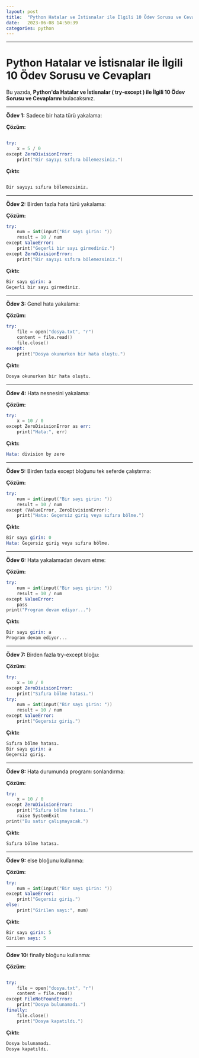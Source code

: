```yaml
---
layout: post
title:  "Python Hatalar ve İstisnalar ile İlgili 10 Ödev Sorusu ve Cevapları"
date:   2023-06-08 14:50:39
categories: python
---
```


---
# Python Hatalar ve İstisnalar ile İlgili 10 Ödev Sorusu ve Cevapları

Bu yazıda, **Python'da Hatalar ve İstisnalar ( try-except ) ile İlgili 10 Ödev Sorusu ve Cevaplarını** bulacaksınız.

---
**Ödev 1:** Sadece bir hata türü yakalama:

**Çözüm:**

```s

try:
    x = 5 / 0
except ZeroDivisionError:
    print("Bir sayıyı sıfıra bölemezsiniz.")


```
**Çıktı:**


```s

Bir sayıyı sıfıra bölemezsiniz.

```
---
**Ödev 2:** Birden fazla hata türü yakalama:

**Çözüm:**

```s
try:
    num = int(input("Bir sayı girin: "))
    result = 10 / num
except ValueError:
    print("Geçerli bir sayı girmediniz.")
except ZeroDivisionError:
    print("Bir sayıyı sıfıra bölemezsiniz.")
```
**Çıktı:**

```s
Bir sayı girin: a
Geçerli bir sayı girmediniz.
```
---
**Ödev 3:** Genel hata yakalama:

**Çözüm:**

```s
try:
    file = open("dosya.txt", "r")
    content = file.read()
    file.close()
except:
    print("Dosya okunurken bir hata oluştu.")
```
**Çıktı:**

```s
Dosya okunurken bir hata oluştu.
```
---
**Ödev 4:** Hata nesnesini yakalama:

**Çözüm:**

```s
try:
    x = 10 / 0
except ZeroDivisionError as err:
    print("Hata:", err)
```
**Çıktı:**

```s
Hata: division by zero
```
---
**Ödev 5:** Birden fazla except bloğunu tek seferde çalıştırma:

**Çözüm:**

```s
try:
    num = int(input("Bir sayı girin: "))
    result = 10 / num
except (ValueError, ZeroDivisionError):
    print("Hata: Geçersiz giriş veya sıfıra bölme.")
```
**Çıktı:**

```s
Bir sayı girin: 0
Hata: Geçersiz giriş veya sıfıra bölme.
```
---
**Ödev 6:** Hata yakalamadan devam etme:

**Çözüm:**

```s
try:
    num = int(input("Bir sayı girin: "))
    result = 10 / num
except ValueError:
    pass
print("Program devam ediyor...")
```
**Çıktı:**

```s
Bir sayı girin: a
Program devam ediyor...
```
---
**Ödev 7:** Birden fazla try-except bloğu:

**Çözüm:**

```s
try:
    x = 10 / 0
except ZeroDivisionError:
    print("Sıfıra bölme hatası.")
try:
    num = int(input("Bir sayı girin: "))
    result = 10 / num
except ValueError:
    print("Geçersiz giriş.")
```
**Çıktı:**

```s
Sıfıra bölme hatası.
Bir sayı girin: a
Geçersiz giriş.
```
---
**Ödev 8:** Hata durumunda programı sonlandırma:

**Çözüm:**

```s
try:
    x = 10 / 0
except ZeroDivisionError:
    print("Sıfıra bölme hatası.")
    raise SystemExit
print("Bu satır çalışmayacak.")
```
**Çıktı:**

```s
Sıfıra bölme hatası.
```
---
**Ödev 9:** else bloğunu kullanma:

**Çözüm:**

```s
try:
    num = int(input("Bir sayı girin: "))
except ValueError:
    print("Geçersiz giriş.")
else:
    print("Girilen sayı:", num)
```
**Çıktı:**

```s
Bir sayı girin: 5
Girilen sayı: 5
```
---
**Ödev 10:** finally bloğunu kullanma:

**Çözüm:**

```s

try:
    file = open("dosya.txt", "r")
    content = file.read()
except FileNotFoundError:
    print("Dosya bulunamadı.")
finally:
    file.close()
    print("Dosya kapatıldı.")

```
**Çıktı:**

```s
Dosya bulunamadı.
Dosya kapatıldı.
```

